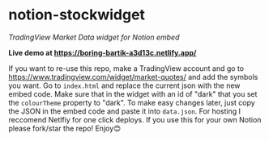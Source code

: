 # notion-stockwidget
*TradingView Market Data widget for Notion embed*

**Live demo at https://boring-bartik-a3d13c.netlify.app/**

If you want to re-use this repo, make a TradingView account and go to https://www.tradingview.com/widget/market-quotes/ and add the symbols you want. Go to `index.html` and replace the current json with the new embed code. Make sure that in the widget with an id of "dark" that you set the `colourTheme` property to "dark". To make easy changes later, just copy the JSON in the embed code and paste it into `data.json`. For hosting I reccomend Netlfiy for one click deploys. If you use this for your own Notion please fork/star the repo! Enjoy😊

